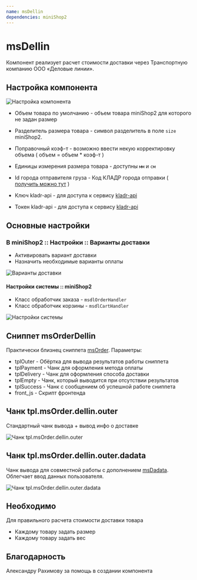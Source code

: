 ```yaml
---
name: msDellin
dependencies: miniShop2
---
```


# msDellin

Компонент реализует расчет стоимости доставки через Транспортную компанию ООО «Деловые линии».

## Настройка компонента

![Настройка компонента](https://file.modx.pro/files/e/7/a/e7a27881b153667a76904f96fbe1aad3.png)

- Объем товара по умолчанию - объем товара miniShop2 для которого не задан размер
- Разделитель размера товара - символ разделитель в поле `size` miniShop2.
- Поправочный коэф-т - возможно ввести некую корректировку объема ( объем = объем * коэф-т )
- Единицы измерения размера товара - доступны `мм` и `см`

- Id города отправителя груза - Код КЛАДР города отправки ( [получить можно тут][2] )
- Ключ kladr-api - для доступа к сервису [kladr-api][3]
- Токен kladr-api - для доступа к сервису [kladr-api][3]

## Основные настройки

### В miniShop2 :: Настройки :: Варианты доставки

- Активировать вариант доставки
- Назначить необходимые варианты оплаты

![Варианты доставки](https://file.modx.pro/files/6/4/f/64f4837253d6a20655b2bbf778b2f5be.png)

#### Настройки системы :: miniShop2

- Класс обработчик заказа - `msdlOrderHandler`
- Класс обработчик корзины - `msdlCartHandler`

![Настройки системы](https://file.modx.pro/files/4/c/7/4c7e98868eb59337c0ca1b55b06bd7ae.png)

## Сниппет msOrderDellin

Практически близнец сниппета [msOrder][4]. Параметры:

- tplOuter - Обёртка для вывода результатов работы сниппета
- tplPayment - Чанк для оформления метода оплаты
- tplDelivery - Чанк для оформления способа доставки
- tplEmpty - Чанк, который выводится при отсутствии результатов
- tplSuccess - Чанк с сообщением об успешной работе сниппета
- front_js - Скрипт фронтенда

## Чанк tpl.msOrder.dellin.outer

Стандартный чанк вывода + вывод инфо о доставке

![Чанк tpl.msOrder.dellin.outer](https://file.modx.pro/files/b/a/8/ba8c960dac69591ceb0e6ae5dd62a96a.png)

## Чанк tpl.msOrder.dellin.outer.dadata

Чанк вывода для совместной работы с дополнением [msDadata][5]. Облегчает ввод данных пользователя.

![Чанк tpl.msOrder.dellin.outer.dadata](https://file.modx.pro/files/7/d/b/7db9d87ce4173c39df29dd1a17ccb9cb.png)

## Необходимо

Для правильного расчета стоимости доставки товара

- Каждому товару задать размер
- Каждому товару задать вес

## Благодарность

Александру Рахимову за помощь в создании компонента

[2]: http://dev.dellin.ru/cms/
[3]: http://kladr-api.ru/
[4]: /components/minishop2/snippets/msorder
[5]: /components/msdadata
